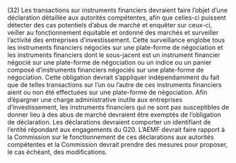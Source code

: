 (32) Les transactions sur instruments financiers devraient faire l’objet d’une déclaration détaillée aux autorités compétentes, afin que celles-ci puissent détecter des cas potentiels d’abus de marché et enquêter sur ceux-ci, veiller au fonctionnement équitable et ordonné des marchés et surveiller l’activité des entreprises d’investissement. Cette surveillance englobe tous les instruments financiers négociés sur une plate-forme de négociation et les instruments financiers dont le sous-jacent est un instrument financier négocié sur une plate-forme de négociation ou un indice ou un panier composé d’instruments financiers négociés sur une plate-forme de négociation. Cette obligation devrait s’appliquer indépendamment du fait que de telles transactions sur l’un ou l’autre de ces instruments financiers aient ou non été effectuées sur une plate-forme de négociation. Afin d’épargner une charge administrative inutile aux entreprises d’investissement, les instruments financiers qui ne sont pas susceptibles de donner lieu à des abus de marché devraient être exemptés de l’obligation de déclaration. Les déclarations devraient comporter un identifiant de l’entité répondant aux engagements du G20. L’AEMF devrait faire rapport à la Commission sur le fonctionnement de ces déclarations aux autorités compétentes et la Commission devrait prendre des mesures pour proposer, le cas échéant, des modifications.